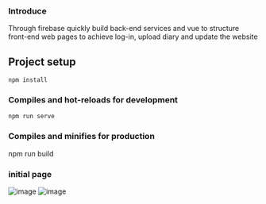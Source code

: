 ### Introduce
Through firebase quickly build back-end services and vue to structure front-end web pages to achieve log-in, upload diary and update the website


## Project setup

```
npm install
```

### Compiles and hot-reloads for development

```
npm run serve
```

### Compiles and minifies for production

npm run build

### initial page
![image](https://github.com/Neura-Shadow/Vue/blob/main/Desktop.gif) 
![image](https://github.com/Neura-Shadow/Vue/blob/main/mobile.gif)

